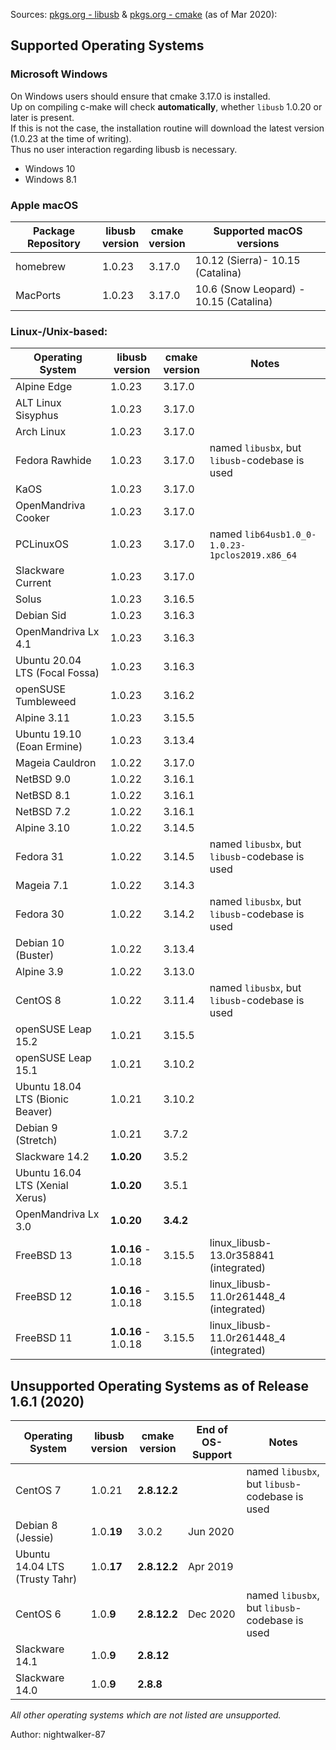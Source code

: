 
Sources: [pkgs.org - libusb](https://pkgs.org/search/?q=libusb) & [pkgs.org - cmake](https://pkgs.org/search/?q=cmake) (as of Mar 2020):


## Supported Operating Systems
### Microsoft Windows

On Windows users should ensure that cmake 3.17.0 is installed.<br />
Up on compiling c-make will check **automatically**, whether `libusb` 1.0.20 or later is present.<br />
If this is not the case, the installation routine will download the latest version (1.0.23 at the time of writing).<br />
Thus no user interaction regarding libusb is necessary.

* Windows 10
* Windows 8.1


### Apple macOS

| Package Repository | libusb<br />version | cmake<br />version | Supported macOS versions |
| --- | --- | --- | --- |
| homebrew | 1.0.23 | 3.17.0 | 10.12 (Sierra)- 10.15 (Catalina) |
| MacPorts | 1.0.23 | 3.17.0 | 10.6 (Snow Leopard) - 10.15 (Catalina) |


### Linux-/Unix-based:

| Operating System | libusb<br />version | cmake<br />version | Notes |
| --- | --- | --- | --- |
| Alpine Edge | 1.0.23 | 3.17.0 | |
| ALT Linux Sisyphus | 1.0.23 | 3.17.0 | |
| Arch Linux | 1.0.23 | 3.17.0 | |
| Fedora Rawhide | 1.0.23 | 3.17.0 | named `libusbx`, but `libusb`-codebase is used |
| KaOS | 1.0.23 | 3.17.0 | |
| OpenMandriva Cooker | 1.0.23 | 3.17.0 | |
| PCLinuxOS | 1.0.23 | 3.17.0 | named `lib64usb1.0_0-1.0.23-1pclos2019.x86_64` |
| Slackware Current | 1.0.23 | 3.17.0 | |
| Solus | 1.0.23 | 3.16.5 | |
| Debian Sid | 1.0.23 | 3.16.3 | |
| OpenMandriva Lx 4.1 | 1.0.23 | 3.16.3 | |
| Ubuntu 20.04 LTS (Focal Fossa) | 1.0.23 | 3.16.3 | |
| openSUSE Tumbleweed | 1.0.23 | 3.16.2 | |
| Alpine 3.11 | 1.0.23 | 3.15.5 | |
| Ubuntu 19.10 (Eoan Ermine) | 1.0.23 | 3.13.4 | |
| Mageia Cauldron | 1.0.22 | 3.17.0 | |
| NetBSD 9.0 | 1.0.22 | 3.16.1 | |
| NetBSD 8.1 | 1.0.22 | 3.16.1 | |
| NetBSD 7.2 | 1.0.22 | 3.16.1 | |
| Alpine 3.10 | 1.0.22 | 3.14.5 | |
| Fedora 31 | 1.0.22 | 3.14.5 | named `libusbx`, but `libusb`-codebase is used |
| Mageia 7.1 | 1.0.22 | 3.14.3 | |
| Fedora 30 | 1.0.22 | 3.14.2 | named `libusbx`, but `libusb`-codebase is used |
| Debian 10 (Buster) | 1.0.22 | 3.13.4 | |
| Alpine 3.9 | 1.0.22 | 3.13.0 | |
| CentOS 8 | 1.0.22 | 3.11.4 | named `libusbx`, but `libusb`-codebase is used |
| openSUSE Leap 15.2 | 1.0.21 | 3.15.5 | |
| openSUSE Leap 15.1 | 1.0.21 | 3.10.2 | |
| Ubuntu 18.04 LTS (Bionic Beaver) | 1.0.21 | 3.10.2 | |
| Debian 9 (Stretch) | 1.0.21 | 3.7.2 | |
| Slackware 14.2 | **1.0.20** | 3.5.2 | |
| Ubuntu 16.04 LTS (Xenial Xerus) | **1.0.20** | 3.5.1 | |
| OpenMandriva Lx 3.0 | **1.0.20** | **3.4.2** | |
| FreeBSD 13 | **1.0.16** - 1.0.18 | 3.15.5 | linux_libusb-13.0r358841 (integrated) |
| FreeBSD 12 | **1.0.16** - 1.0.18 | 3.15.5 | linux_libusb-11.0r261448_4 (integrated) |
| FreeBSD 11 | **1.0.16** - 1.0.18 | 3.15.5 | linux_libusb-11.0r261448_4 (integrated) |


## Unsupported Operating Systems as of Release 1.6.1 (2020)

| Operating System | libusb<br />version | cmake<br />version | End of OS-Support | Notes |
| --- | --- | --- | --- | --- |
| CentOS 7 | 1.0.21 | **2.8.12.2** | | named `libusbx`, but `libusb`-codebase is used |
| Debian 8 (Jessie) | 1.0.**19** | 3.0.2 | Jun 2020 |
| Ubuntu 14.04 LTS (Trusty Tahr) | 1.0.**17** | **2.8.12.2** | Apr 2019 |
| CentOS 6 | 1.0.**9** | **2.8.12.2** | Dec 2020 | named `libusbx`, but `libusb`-codebase is used |
| Slackware 14.1 | 1.0.**9** | **2.8.12** | |
| Slackware 14.0 | 1.0.**9** | **2.8.8** | |

_All other operating systems which are not listed are unsupported._

Author: nightwalker-87
